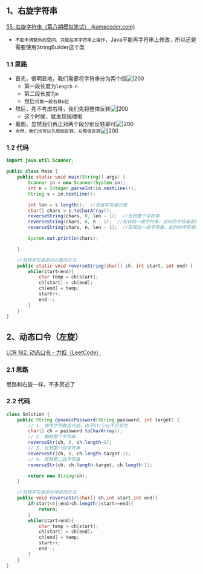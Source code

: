 
## 1、右旋字符串

[55. 右旋字符串（第八期模拟笔试） (kamacoder.com)](https://kamacoder.com/problempage.php?pid=1065)

- `不能申请额外的空间，只能在本字符串上操作`，Java不能再字符串上修改，所以还是需要使用StringBuilder这个类

### 1.1 思路

- 首先，很明显地，我们需要将字符串分为两个段![|200](https://image-for.oss-cn-guangzhou.aliyuncs.com/for-obsidian/Java_Study/2_%E5%AD%A6%E4%B9%A0%E7%AC%94%E8%AE%B0/1_Java%E8%AF%AD%E8%A8%80%E6%A0%B8%E5%BF%83/1_Java%E5%9F%BA%E7%A1%80/1_Java%E5%A4%8D%E4%B9%A0%E7%AC%94%E8%AE%B0/Pasted%20image%2020240327114234.png)
	- 第一段长度为`length-n`
	- 第二段长度为`n`
	- 然后`将第一段右移n位`
- 然后，先不考虑右移，我们先将整体反转![|200](https://image-for.oss-cn-guangzhou.aliyuncs.com/for-obsidian/Java_Study/2_%E5%AD%A6%E4%B9%A0%E7%AC%94%E8%AE%B0/1_Java%E8%AF%AD%E8%A8%80%E6%A0%B8%E5%BF%83/1_Java%E5%9F%BA%E7%A1%80/1_Java%E5%A4%8D%E4%B9%A0%E7%AC%94%E8%AE%B0/Pasted%20image%2020240327114250.png)
	- 这个时候，就发现规律啦
- 看图，显然我们再正对两个段分别反转即可![|200](https://image-for.oss-cn-guangzhou.aliyuncs.com/for-obsidian/Java_Study/2_%E5%AD%A6%E4%B9%A0%E7%AC%94%E8%AE%B0/1_Java%E8%AF%AD%E8%A8%80%E6%A0%B8%E5%BF%83/1_Java%E5%9F%BA%E7%A1%80/1_Java%E5%A4%8D%E4%B9%A0%E7%AC%94%E8%AE%B0/Pasted%20image%2020240327114353.png)
- `当然，我们也可以先局部反转，在整体反转`![|200](https://image-for.oss-cn-guangzhou.aliyuncs.com/for-obsidian/Java_Study/2_%E5%AD%A6%E4%B9%A0%E7%AC%94%E8%AE%B0/1_Java%E8%AF%AD%E8%A8%80%E6%A0%B8%E5%BF%83/1_Java%E5%9F%BA%E7%A1%80/1_Java%E5%A4%8D%E4%B9%A0%E7%AC%94%E8%AE%B0/Pasted%20image%2020240327114456.png)

### 1.2 代码

```java
import java.util.Scanner;

public class Main {
    public static void main(String[] args) {
        Scanner in = new Scanner(System.in);
        int n = Integer.parseInt(in.nextLine());
        String s = in.nextLine();

        int len = s.length();  //获取字符串长度
        char[] chars = s.toCharArray();
        reverseString(chars, 0, len - 1);  //反转整个字符串
        reverseString(chars, 0, n - 1);  //反转前一段字符串，此时的字符串首尾尾是0,n - 1
        reverseString(chars, n, len - 1);  //反转后一段字符串，此时的字符串首尾尾是n,len - 1

        System.out.println(chars);

    }

	//反转字符串部分元素的方法
    public static void reverseString(char[] ch, int start, int end) {
        while(start<end){
            char temp = ch[start];
            ch[start] = ch[end];
            ch[end] = temp;
			start++;
			end--;
        }
    }
}
```

## 2、动态口令（左旋）

[LCR 182. 动态口令 - 力扣（LeetCode）](https://leetcode.cn/problems/zuo-xuan-zhuan-zi-fu-chuan-lcof/)

### 2.1 思路

思路和右旋一样，不多赘述了

### 2.2 代码

```java
class Solution {
    public String dynamicPassword(String password, int target) {
        // 1. 使用字符数组完成，由于String不可变性
        char[] ch = password.toCharArray();
        // 2. 翻转整个字符串
        reverseStr(ch, 0, ch.length-1);
        // 3. 反转第一段字符串
        reverseStr(ch, 0, ch.length-target-1);
        // 4. 反转第二段字符串
        reverseStr(ch, ch.length-target, ch.length-1);

        return new String(ch);
    }

    //反转字符串部分字符的方法
    public void reverseStr(char[] ch,int start,int end){
        if(start<0||end>ch.length||start>=end){
            return;
        }
        while(start<end){
            char temp = ch[start];
            ch[start] = ch[end];
            ch[end] = temp;
            start++;
            end--;
        }
    }
}
```